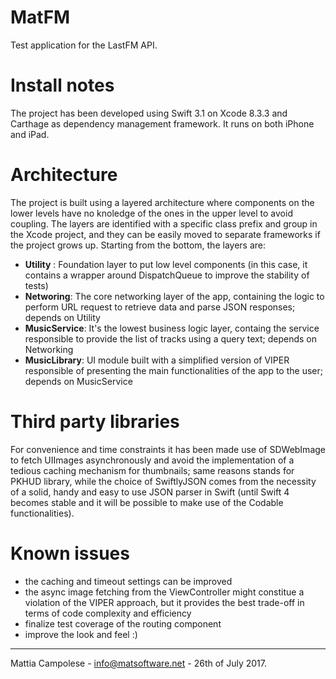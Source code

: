 # MatFM

Test application for the LastFM API.

# Install notes
The project has been developed using Swift 3.1 on Xcode 8.3.3 and Carthage as dependency management framework. It runs on both iPhone and iPad.

# Architecture
The project is built using a layered architecture where components on the lower levels have no knoledge of the ones in the upper level to avoid coupling. 
The layers are identified with a specific class prefix and group in the Xcode project, and they can be easily moved to separate frameworks if the project grows up.
Starting from the bottom, the layers are:
- **Utility** : Foundation layer to put low level components (in this case, it contains a wrapper around DispatchQueue to improve the stability of tests)
- **Networing**: The core networking layer of the app, containing the logic to perform URL request to retrieve data and parse JSON responses; depends on Utility
- **MusicService**: It's the lowest business logic layer, containg the service responsible to provide the list of tracks using a query text; depends on Networking
- **MusicLibrary**: UI module built with a simplified version of VIPER responsible of presenting the main functionalities of the app to the user; depends on MusicService

# Third party libraries
For convenience and time constraints it has been made use of SDWebImage to fetch UIImages asynchronously and avoid the implementation of a tedious caching mechanism for thumbnails; same reasons stands for PKHUD library, while the choice of SwiftlyJSON comes from the necessity of a solid, handy and easy to use JSON parser in Swift (until Swift 4 becomes stable and it will be possible to make use of the Codable functionalities).

# Known issues
- the caching and timeout settings can be improved
- the async image fetching from the ViewController might constitue a violation of the VIPER approach, but it provides the best trade-off in terms of code complexity and efficiency
- finalize test coverage of the routing component
- improve the look and feel :)

----
Mattia Campolese - info@matsoftware.net - 26th of July 2017.
